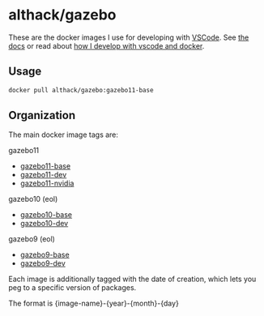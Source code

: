 # althack/gazebo

These are the docker images I use for developing with [VSCode](https://code.visualstudio.com/).
See [the docs](https://athackst.github.io/dockerfiles) or read about  [how I develop with vscode and docker](https://www.allisonthackston.com/articles/docker_development.html).

## Usage

```bash
docker pull althack/gazebo:gazebo11-base
```

## Organization

The main docker image tags are:


gazebo11
  
* [gazebo11-base](https://github.com/athackst/dockerfiles/blob/main/gazebo/gazebo11.Dockerfile)
* [gazebo11-dev](https://github.com/athackst/dockerfiles/blob/main/gazebo/gazebo11.Dockerfile)
* [gazebo11-nvidia](https://github.com/athackst/dockerfiles/blob/main/gazebo/gazebo11.Dockerfile)

gazebo10 (eol)
  
* [gazebo10-base](https://github.com/athackst/dockerfiles/blob/main/gazebo/gazebo10.Dockerfile)
* [gazebo10-dev](https://github.com/athackst/dockerfiles/blob/main/gazebo/gazebo10.Dockerfile)

gazebo9 (eol)
  
* [gazebo9-base](https://github.com/athackst/dockerfiles/blob/main/gazebo/gazebo9.Dockerfile)
* [gazebo9-dev](https://github.com/athackst/dockerfiles/blob/main/gazebo/gazebo9.Dockerfile)


Each image is additionally tagged with the date of creation, which lets you peg to a specific version of packages.

The format is {image-name}-{year}-{month}-{day}